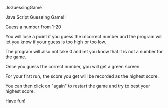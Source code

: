 JsGuessingGame

Java Script Guessing Game!!

Guess a number from 1-20

You will lose a point if you guess the incorrect number and the program will let you know if your guess is too high or too low.

The program will also not take 0 and let you know that it is not a number for the game.

Once you guess the correct number, you will get a green screen.

For your first run, the score you get will be recorded as the highest score.

You can then click on "again" to restart the game and try to best your highest score.

Have fun!
